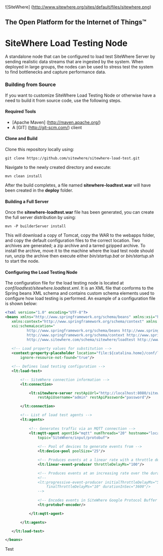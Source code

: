 
![SiteWhere] (http://www.sitewhere.org/sites/default/files/sitewhere.png)

The Open Platform for the Internet of Things™
-----------------------------------------------

# SiteWhere Load Testing Node
A standalone node that can be configured to load test SiteWhere Server by sending
realistic data streams that are ingested by the system. When deployed in large 
groups, the nodes can be used to stress test the system to find bottlenecks and
capture performance data.

### Building from Source
If you want to customize SiteWhere Load Testing Node or otherwise have a need to build it 
from source code, use the following steps.

#### Required Tools #####
* [Apache Maven] (http://maven.apache.org/)
* A [GIT] (http://git-scm.com/) client

#### Clone and Build #####
Clone this repository locally using:

    git clone https://github.com/sitewhere/sitewhere-load-test.git
    
Navigate to the newly created directory and execute:

    mvn clean install

After the build completes, a file named **sitewhere-loadtest.war** will have been created in the **deploy** 
folder.

#### Building a Full Server #####
Once the **sitewhere-loadtest.war** file has been generated, you can create the full server distribution by using:

	mvn -P builderServer install
	
This will download a copy of Tomcat, copy the WAR to the webapps folder, and copy the default 
configuration files to the correct location. Two archives are generated; a zip archive and a 
tarred gzipped archive. To install the archive, move it to the machine where the load test node
should run, unzip the archive then execute either *bin/startup.bat* or *bin/startup.sh* to
start the node.

#### Configuring the Load Testing Node #####
The configuration file for the load testing node is located at *conf/loadtest/sitewhere.loadtest.xml*. It is
an XML file that conforms to the Spring beans XML schema and contains custom schema elements used to
configure how load testing is performed. An example of a configuration file is shown below:

 ```XML
<?xml version="1.0" encoding="UTF-8"?>
<beans xmlns="http://www.springframework.org/schema/beans" xmlns:xsi="http://www.w3.org/2001/XMLSchema-instance"
	xmlns:context="http://www.springframework.org/schema/context" xmlns:lt="http://www.sitewhere.com/schema/sitewhere/loadtest"
	xsi:schemaLocation="
           http://www.springframework.org/schema/beans http://www.springframework.org/schema/beans/spring-beans-3.1.xsd
           http://www.springframework.org/schema/context http://www.springframework.org/schema/context/spring-context-3.1.xsd
           http://www.sitewhere.com/schema/sitewhere/loadtest http://www.sitewhere.org/schema/sitewhere/loadtest/1.0.5/sitewhere-loadtest.xsd?a=a3">
           
	<!-- Load property values for substitution -->
	<context:property-placeholder location="file:${catalina.home}/conf/loadtest/loadtest.properties"
		ignore-resource-not-found="true"/>

	<!-- Defines load testing configuration -->
	<lt:load-test>

		<!-- SiteWhere connection information -->
		<lt:connection>

			<lt:sitewhere-server restApiUrl="http://localhost:8080/sitewhere/api/"
				restApiUsername="admin" restApiPassword="password"/>

		</lt:connection>

		<!-- List of load test agents -->
		<lt:agents>
	
			<!-- Generates traffic via an MQTT connection -->
			<lt:mqtt-agent agentId="mqtt" numThreads="20" hostname="localhost" port="1883"
				topic="SiteWhere/input/protobuf">
			
				<!-- Pool of devices to generate events from -->
				<lt:device-pool poolSize="25"/>

				<!-- Produces events at a linear rate with a throttle delay -->
				<lt:linear-event-producer throttleDelayMs="100"/>

				<!-- Produces events at an increasing rate over the duration of an hour -->
				<!--  
				<lt:progressive-event-producer initialThrottleDelayMs="500"
					finalThrottleDelayMs="10" durationInSec="3600"/>
				-->
		
				<!-- Encodes events in SiteWhere Google Protocol Buffer format -->
				<lt:protobuf-encoder/>

			</lt:mqtt-agent>

		</lt:agents>

	</lt:load-test>

</beans>
```

Test
